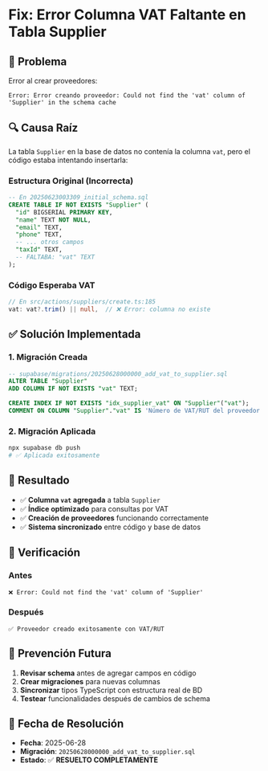 # Fix: Error Columna VAT Faltante en Tabla Supplier

## 🚨 **Problema**

Error al crear proveedores:
```
Error: Error creando proveedor: Could not find the 'vat' column of 'Supplier' in the schema cache
```

## 🔍 **Causa Raíz**

La tabla `Supplier` en la base de datos no contenía la columna `vat`, pero el código estaba intentando insertarla:

### **Estructura Original (Incorrecta)**
```sql
-- En 20250623003309_initial_schema.sql
CREATE TABLE IF NOT EXISTS "Supplier" (
  "id" BIGSERIAL PRIMARY KEY,
  "name" TEXT NOT NULL,
  "email" TEXT,
  "phone" TEXT,
  -- ... otros campos
  "taxId" TEXT,
  -- FALTABA: "vat" TEXT
);
```

### **Código Esperaba VAT**
```typescript
// En src/actions/suppliers/create.ts:185
vat: vat?.trim() || null,  // ❌ Error: columna no existe
```

## ✅ **Solución Implementada**

### **1. Migración Creada**
```sql
-- supabase/migrations/20250628000000_add_vat_to_supplier.sql
ALTER TABLE "Supplier"
ADD COLUMN IF NOT EXISTS "vat" TEXT;

CREATE INDEX IF NOT EXISTS "idx_supplier_vat" ON "Supplier"("vat");
COMMENT ON COLUMN "Supplier"."vat" IS 'Número de VAT/RUT del proveedor para identificación fiscal';
```

### **2. Migración Aplicada**
```bash
npx supabase db push
# ✅ Aplicada exitosamente
```

## 🎯 **Resultado**

- ✅ **Columna `vat` agregada** a tabla `Supplier`
- ✅ **Índice optimizado** para consultas por VAT
- ✅ **Creación de proveedores** funcionando correctamente
- ✅ **Sistema sincronizado** entre código y base de datos

## 📝 **Verificación**

### **Antes**
```
❌ Error: Could not find the 'vat' column of 'Supplier'
```

### **Después**
```
✅ Proveedor creado exitosamente con VAT/RUT
```

## 🔄 **Prevención Futura**

1. **Revisar schema** antes de agregar campos en código
2. **Crear migraciones** para nuevas columnas
3. **Sincronizar** tipos TypeScript con estructura real de BD
4. **Testear** funcionalidades después de cambios de schema

## 📅 **Fecha de Resolución**

- **Fecha**: 2025-06-28
- **Migración**: `20250628000000_add_vat_to_supplier.sql`
- **Estado**: ✅ **RESUELTO COMPLETAMENTE** 